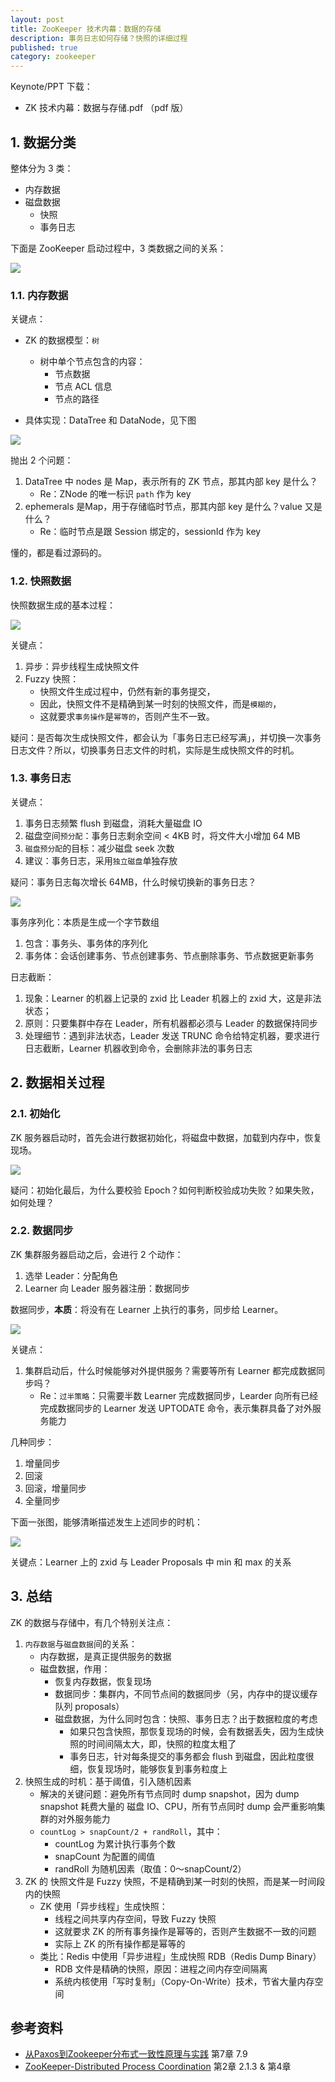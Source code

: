 ```yaml
---
layout: post
title: ZooKeeper 技术内幕：数据的存储
description: 事务日志如何存储？快照的详细过程
published: true
category: zookeeper
---
```


Keynote/PPT 下载：

* ZK 技术内幕：数据与存储.pdf （pdf 版）

## 1. 数据分类

整体分为 3 类：

* 内存数据
* 磁盘数据
	* 快照
	* 事务日志

下面是 ZooKeeper 启动过程中，3 类数据之间的关系：

![](/images/zookeeper/zk-data-type-relation.png)

### 1.1. 内存数据

 关键点：
 
* ZK 的数据模型：`树`
	* 树中单个节点包含的内容：
		* 节点数据
		* 节点 ACL 信息
		* 节点的路径

* 具体实现：DataTree 和 DataNode，见下图

![](/images/zookeeper/zk-data-impl-details.png)

抛出 2 个问题：

1. DataTree 中 nodes 是 Map，表示所有的 ZK 节点，那其内部 key 是什么？
	* Re：ZNode 的唯一标识 `path` 作为 key
2. ephemerals 是Map，用于存储临时节点，那其内部 key 是什么？value 又是什么？
	* Re：临时节点是跟 Session 绑定的，sessionId 作为 key

懂的，都是看过源码的。

### 1.2. 快照数据

快照数据生成的基本过程：

![](images/zookeeper/zk-data-snapshot-dump-progress.png)

关键点：

1. 异步：异步线程生成快照文件
2. Fuzzy 快照：
	* 快照文件生成过程中，仍然有新的事务提交，
	* 因此，快照文件不是精确到某一时刻的快照文件，而是`模糊的`，
	* 这就要求`事务操作`是`幂等的`，否则产生不一致。

疑问：是否每次生成快照文件，都会认为「事务日志已经写满」，并切换一次事务日志文件？所以，切换事务日志文件的时机，实际是生成快照文件的时机。

### 1.3. 事务日志

关键点：

1. 事务日志频繁 flush 到磁盘，消耗大量磁盘 IO
2. 磁盘空间`预分配`：事务日志剩余空间 < 4KB 时，将文件大小增加 64 MB
3. `磁盘预分配`的目标：减少磁盘 seek 次数
4. 建议：事务日志，采用`独立磁盘`单独存放

疑问：事务日志每次增长 64MB，什么时候切换新的事务日志？

![](/images/zookeeper/zk-data-log-flush-disk.png)


事务序列化：本质是生成一个字节数组

1. 包含：事务头、事务体的序列化
2. 事务体：会话创建事务、节点创建事务、节点删除事务、节点数据更新事务 

日志截断：

1. 现象：Learner 的机器上记录的 zxid 比 Leader 机器上的 zxid 大，这是非法状态；
2. 原则：只要集群中存在 Leader，所有机器都必须与 Leader 的数据保持同步
3. 处理细节：遇到非法状态，Leader 发送 TRUNC 命令给特定机器，要求进行日志截断，Learner 机器收到命令，会删除非法的事务日志

## 2. 数据相关过程

### 2.1. 初始化

ZK 服务器启动时，首先会进行数据初始化，将磁盘中数据，加载到内存中，恢复现场。

![](/images/zookeeper/zk-data-zk-init-progress.png)

疑问：初始化最后，为什么要校验 Epoch？如何判断校验成功失败？如果失败，如何处理？

### 2.2. 数据同步

ZK 集群服务器启动之后，会进行 2 个动作：

1. 选举 Leader：分配角色
2. Learner 向 Leader 服务器注册：数据同步

数据同步，**本质**：将没有在 Learner 上执行的事务，同步给 Learner。

![](/images/zookeeper/zk-data-leader-leaner-sync.png)

关键点：

1. 集群启动后，什么时候能够对外提供服务？需要等所有 Learner 都完成数据同步吗？
	* Re：`过半策略`：只需要半数 Learner 完成数据同步，Learder 向所有已经完成数据同步的 Learner 发送 UPTODATE 命令，表示集群具备了对外服务能力

几种同步：

1. 增量同步
2. 回滚
3. 回滚，增量同步
4. 全量同步

下面一张图，能够清晰描述发生上述同步的时机：

![](/images/zookeeper/zk-data-leader-follower-sync-time.png)

关键点：Learner 上的 zxid 与 Leader Proposals 中 min 和 max 的关系

## 3. 总结

ZK 的数据与存储中，有几个特别关注点：

1. `内存数据`与`磁盘数据`间的关系：
	* 内存数据，是真正提供服务的数据
	* 磁盘数据，作用：
		* 恢复内存数据，恢复现场
		* 数据同步：集群内，不同节点间的数据同步（另，内存中的提议缓存队列 proposals）
		* 磁盘数据，为什么同时包含：快照、事务日志？出于数据粒度的考虑
			* 如果只包含快照，那恢复现场的时候，会有数据丢失，因为生成快照的时间间隔太大，即，快照的粒度太粗了
			* 事务日志，针对每条提交的事务都会 flush 到磁盘，因此粒度很细，恢复现场时，能够恢复到事务粒度上
2. 快照生成的时机：基于阈值，引入随机因素
	* 解决的关键问题：避免所有节点同时 dump snapshot，因为 dump snapshot 耗费大量的 磁盘 IO、CPU，所有节点同时 dump 会严重影响集群的对外服务能力
	* `countLog > snapCount/2 + randRoll`，其中：
		* countLog 为累计执行事务个数
		* snapCount 为配置的阈值
		* randRoll 为随机因素（取值：0～snapCount/2）
3. ZK 的 快照文件是 Fuzzy 快照，不是精确到某一时刻的快照，而是某一时间段内的快照
	* ZK 使用「异步线程」生成快照：
		* 线程之间共享内存空间，导致 Fuzzy 快照
		* 这就要求 ZK 的所有事务操作是幂等的，否则产生数据不一致的问题
		* 实际上 ZK 的所有操作都是幂等的
	* 类比：Redis 中使用「异步进程」生成快照 RDB（Redis Dump Binary）
		* RDB 文件是精确的快照，原因：进程之间内存空间隔离
		* 系统内核使用「写时复制」（Copy-On-Write）技术，节省大量内存空间


## 参考资料

* [从Paxos到Zookeeper分布式一致性原理与实践] 第7章 7.9
* [ZooKeeper-Distributed Process Coordination] 第2章 2.1.3 & 第4章










[NingG]:    http://ningg.github.com  "NingG"
[从Paxos到Zookeeper分布式一致性原理与实践]:	https://book.douban.com/subject/26292004/
[ZooKeeper-Distributed Process Coordination]:    http://shop.oreilly.com/product/0636920028901.do










